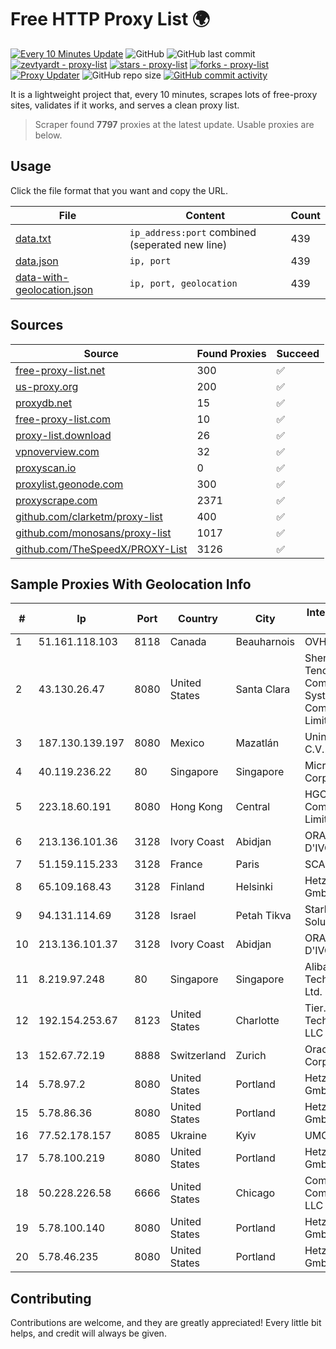 
# Free HTTP Proxy List 🌍

[![Every 10 Minutes Update](https://github.com/mertguvencli/http-proxy-list/actions/workflows/main.yml/badge.svg?branch=main)](https://github.com/mertguvencli/http-proxy-list/actions/workflows/main.yml)
![GitHub](https://img.shields.io/github/license/mertguvencli/http-proxy-list)
![GitHub last commit](https://img.shields.io/github/last-commit/mertguvencli/http-proxy-list)
[![zevtyardt - proxy-list](https://img.shields.io/static/v1?label=zevtyardt&message=proxy-list&color=blue&logo=github)](https://github.com/zevtyardt/proxy-list "Go to GitHub repo")
[![stars - proxy-list](https://img.shields.io/github/stars/zevtyardt/proxy-list?style=social)](https://github.com/zevtyardt/proxy-list)
[![forks - proxy-list](https://img.shields.io/github/forks/zevtyardt/proxy-list?style=social)](https://github.com/zevtyardt/proxy-list)
[![Proxy Updater](https://github.com/zevtyardt/proxy-list/workflows/Proxy%20Updater/badge.svg)](https://github.com/zevtyardt/proxy-list/actions?query=workflow:"Proxy+Updater")
![GitHub repo size](https://img.shields.io/github/repo-size/zevtyardt/proxy-list)
[![GitHub commit activity](https://img.shields.io/github/commit-activity/m/zevtyardt/proxy-list?logo=commits)](https://github.com/zevtyardt/proxy-list/commits/main)

It is a lightweight project that, every 10 minutes, scrapes lots of free-proxy sites, validates if it works, and serves a clean proxy list.

> Scraper found **7797** proxies at the latest update. Usable proxies are below.

## Usage

Click the file format that you want and copy the URL.

|File|Content|Count|
|----|-------|-----|
|[data.txt](https://raw.githubusercontent.com/mertguvencli/http-proxy-list/main/proxy-list/data.txt)|`ip_address:port` combined (seperated new line)|439|
|[data.json](https://raw.githubusercontent.com/mertguvencli/http-proxy-list/main/proxy-list/data.json)|`ip, port`|439|
|[data-with-geolocation.json](https://raw.githubusercontent.com/mertguvencli/http-proxy-list/main/proxy-list/data-with-geolocation.json)|`ip, port, geolocation`|439|

## Sources

|Source|Found Proxies|Succeed|
|------|-------------|-------|
|[free-proxy-list.net](https://free-proxy-list.net)|300|✅|
|[us-proxy.org](https://www.us-proxy.org)|200|✅|
|[proxydb.net](http://proxydb.net)|15|✅|
|[free-proxy-list.com](https://free-proxy-list.com/?page=&port=&type%5B%5D=http&type%5B%5D=https&up_time=0&search=Search)|10|✅|
|[proxy-list.download](https://www.proxy-list.download/HTTP)|26|✅|
|[vpnoverview.com](https://vpnoverview.com/privacy/anonymous-browsing/free-proxy-servers)|32|✅|
|[proxyscan.io](https://www.proxyscan.io)|0|✅|
|[proxylist.geonode.com](https://proxylist.geonode.com/api/proxy-list?limit=300&page=1&sort_by=lastChecked&sort_type=desc&protocols=http,https)|300|✅|
|[proxyscrape.com](https://api.proxyscrape.com/v2/?request=displayproxies&protocol=http&timeout=10000&country=all&ssl=all&anonymity=all)|2371|✅|
|[github.com/clarketm/proxy-list](https://raw.githubusercontent.com/clarketm/proxy-list/master/proxy-list-raw.txt)|400|✅|
|[github.com/monosans/proxy-list](https://raw.githubusercontent.com/monosans/proxy-list/main/proxies/http.txt)|1017|✅|
|[github.com/TheSpeedX/PROXY-List](https://raw.githubusercontent.com/TheSpeedX/PROXY-List/master/http.txt)|3126|✅|


## Sample Proxies With Geolocation Info

|#|Ip|Port|Country|City|Internet Service Provider|
|-|--|----|-------|----|-------------------------|
|1|51.161.118.103|8118|Canada|Beauharnois|OVH SAS|
|2|43.130.26.47|8080|United States|Santa Clara|Shenzhen Tencent Computer Systems Company Limited|
|3|187.130.139.197|8080|Mexico|Mazatlán|Uninet S.A. de C.V.|
|4|40.119.236.22|80|Singapore|Singapore|Microsoft Corporation|
|5|223.18.60.191|8080|Hong Kong|Central|HGC Global Communications Limited|
|6|213.136.101.36|3128|Ivory Coast|Abidjan|ORANGE COTE D'IVOIRE|
|7|51.159.115.233|3128|France|Paris|SCALEWAY|
|8|65.109.168.43|3128|Finland|Helsinki|Hetzner Online GmbH|
|9|94.131.114.69|3128|Israel|Petah Tikva|Stark Industries Solutions LTD|
|10|213.136.101.37|3128|Ivory Coast|Abidjan|ORANGE COTE D'IVOIRE|
|11|8.219.97.248|80|Singapore|Singapore|Alibaba (US) Technology Co., Ltd.|
|12|192.154.253.67|8123|United States|Charlotte|Tier.Net Technologies LLC|
|13|152.67.72.19|8888|Switzerland|Zurich|Oracle Corporation|
|14|5.78.97.2|8080|United States|Portland|Hetzner Online GmbH|
|15|5.78.86.36|8080|United States|Portland|Hetzner Online GmbH|
|16|77.52.178.157|8085|Ukraine|Kyiv|UMC|
|17|5.78.100.219|8080|United States|Portland|Hetzner Online GmbH|
|18|50.228.226.58|6666|United States|Chicago|Comcast Cable Communications, LLC|
|19|5.78.100.140|8080|United States|Portland|Hetzner Online GmbH|
|20|5.78.46.235|8080|United States|Portland|Hetzner Online GmbH|



## Contributing

Contributions are welcome, and they are greatly appreciated! Every
little bit helps, and credit will always be given.

